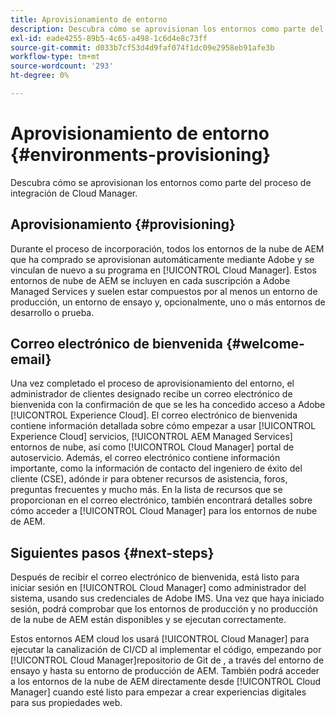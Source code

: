 ```yaml
---
title: Aprovisionamiento de entorno
description: Descubra cómo se aprovisionan los entornos como parte del proceso de integración de Cloud Manager.
exl-id: eade4255-89b5-4c65-a498-1c6d4e8c73ff
source-git-commit: d033b7cf53d4d9faf074f1dc09e2958eb91afe3b
workflow-type: tm+mt
source-wordcount: '293'
ht-degree: 0%

---
```



# Aprovisionamiento de entorno {#environments-provisioning}

Descubra cómo se aprovisionan los entornos como parte del proceso de integración de Cloud Manager.

## Aprovisionamiento {#provisioning}

Durante el proceso de incorporación, todos los entornos de la nube de AEM que ha comprado se aprovisionan automáticamente mediante Adobe y se vinculan de nuevo a su programa en [!UICONTROL Cloud Manager]. Estos entornos de nube de AEM se incluyen en cada suscripción a Adobe Managed Services y suelen estar compuestos por al menos un entorno de producción, un entorno de ensayo y, opcionalmente, uno o más entornos de desarrollo o prueba.

## Correo electrónico de bienvenida {#welcome-email}

Una vez completado el proceso de aprovisionamiento del entorno, el administrador de clientes designado recibe un correo electrónico de bienvenida con la confirmación de que se les ha concedido acceso a Adobe [!UICONTROL Experience Cloud]. El correo electrónico de bienvenida contiene información detallada sobre cómo empezar a usar [!UICONTROL Experience Cloud] servicios, [!UICONTROL AEM Managed Services] entornos de nube, así como [!UICONTROL Cloud Manager] portal de autoservicio. Además, el correo electrónico contiene información importante, como la información de contacto del ingeniero de éxito del cliente (CSE), adónde ir para obtener recursos de asistencia, foros, preguntas frecuentes y mucho más. En la lista de recursos que se proporcionan en el correo electrónico, también encontrará detalles sobre cómo acceder a [!UICONTROL Cloud Manager] para los entornos de nube de AEM.

## Siguientes pasos {#next-steps}

Después de recibir el correo electrónico de bienvenida, está listo para iniciar sesión en [!UICONTROL Cloud Manager] como administrador del sistema, usando sus credenciales de Adobe IMS. Una vez que haya iniciado sesión, podrá comprobar que los entornos de producción y no producción de la nube de AEM están disponibles y se ejecutan correctamente.

Estos entornos AEM cloud los usará [!UICONTROL Cloud Manager] para ejecutar la canalización de CI/CD al implementar el código, empezando por [!UICONTROL Cloud Manager]repositorio de Git de , a través del entorno de ensayo y hasta su entorno de producción de AEM. También podrá acceder a los entornos de la nube de AEM directamente desde [!UICONTROL Cloud Manager] cuando esté listo para empezar a crear experiencias digitales para sus propiedades web.
